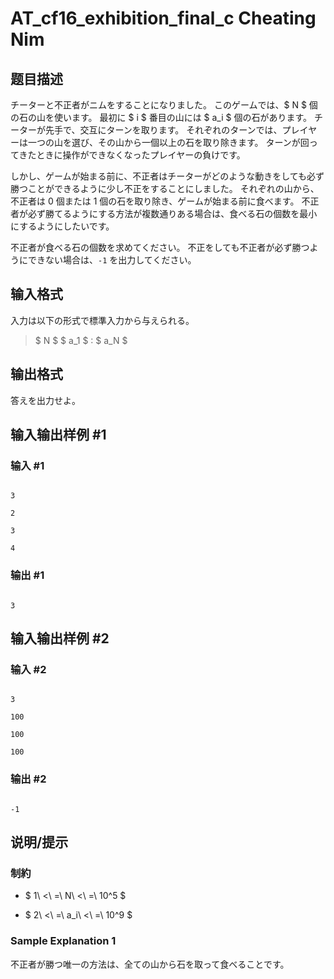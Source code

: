 # AT_cf16_exhibition_final_c Cheating Nim

## 题目描述

[problemUrl]: https://atcoder.jp/contests/cf16-exhibition-final/tasks/cf16_exhibition_final_c

チーターと不正者がニムをすることになりました。 このゲームでは、$ N $ 個の石の山を使います。 最初に $ i $ 番目の山には $ a_i $ 個の石があります。 チーターが先手で、交互にターンを取ります。 それぞれのターンでは、プレイヤーは一つの山を選び、その山から一個以上の石を取り除きます。 ターンが回ってきたときに操作ができなくなったプレイヤーの負けです。

しかし、ゲームが始まる前に、不正者はチーターがどのような動きをしても必ず勝つことができるように少し不正をすることにしました。 それぞれの山から、不正者は 0 個または 1 個の石を取り除き、ゲームが始まる前に食べます。 不正者が必ず勝てるようにする方法が複数通りある場合は、食べる石の個数を最小にするようにしたいです。

不正者が食べる石の個数を求めてください。 不正をしても不正者が必ず勝つようにできない場合は、`-1` を出力してください。

## 输入格式

入力は以下の形式で標準入力から与えられる。

> $ N $ $ a_1 $ : $ a_N $

## 输出格式

答えを出力せよ。

## 输入输出样例 #1

### 输入 #1

```
3
2
3
4
```

### 输出 #1

```
3
```

## 输入输出样例 #2

### 输入 #2

```
3
100
100
100
```

### 输出 #2

```
-1
```

## 说明/提示

### 制約

- $ 1\ <\ =\ N\ <\ =\ 10^5 $
- $ 2\ <\ =\ a_i\ <\ =\ 10^9 $

### Sample Explanation 1

不正者が勝つ唯一の方法は、全ての山から石を取って食べることです。